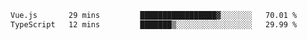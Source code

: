 <!--START_SECTION:waka-->

```txt
Vue.js       29 mins         █████████████████▓░░░░░░░   70.01 %
TypeScript   12 mins         ███████▒░░░░░░░░░░░░░░░░░   29.99 %
```

<!--END_SECTION:waka-->
